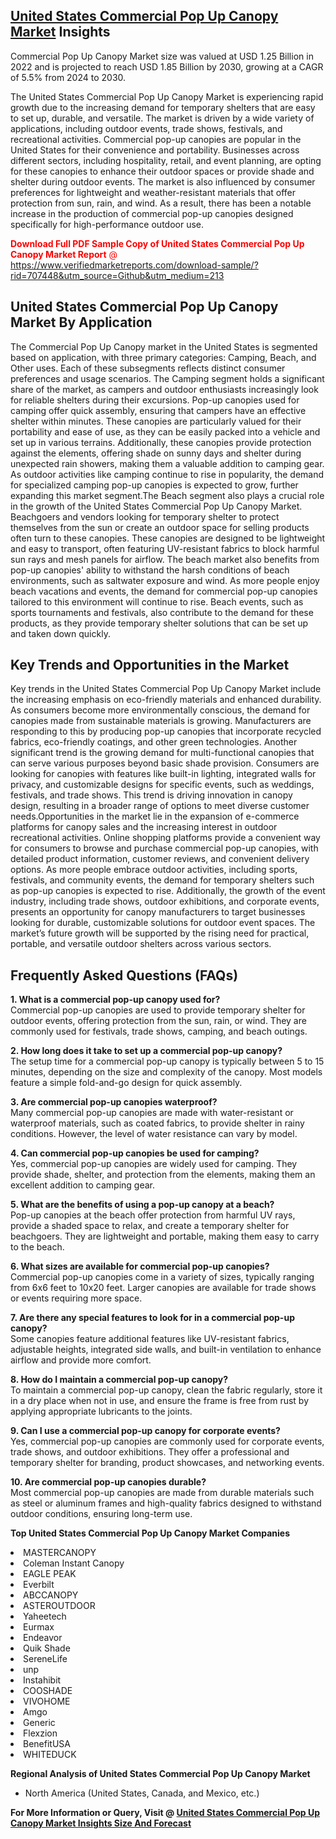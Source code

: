 <h2><a href="https://www.verifiedmarketreports.com/download-sample/?rid=707448&amp;utm_source=Github&amp;utm_medium=213" target="_blank">United States Commercial Pop Up Canopy Market</a> Insights</h2><p>Commercial Pop Up Canopy Market size was valued at USD 1.25 Billion in 2022 and is projected to reach USD 1.85 Billion by 2030, growing at a CAGR of 5.5% from 2024 to 2030.</p><p><p>The United States Commercial Pop Up Canopy Market is experiencing rapid growth due to the increasing demand for temporary shelters that are easy to set up, durable, and versatile. The market is driven by a wide variety of applications, including outdoor events, trade shows, festivals, and recreational activities. Commercial pop-up canopies are popular in the United States for their convenience and portability. Businesses across different sectors, including hospitality, retail, and event planning, are opting for these canopies to enhance their outdoor spaces or provide shade and shelter during outdoor events. The market is also influenced by consumer preferences for lightweight and weather-resistant materials that offer protection from sun, rain, and wind. As a result, there has been a notable increase in the production of commercial pop-up canopies designed specifically for high-performance outdoor use.<p><span class=""><span style="color: #ff0000;"><strong>Download Full PDF Sample Copy of United States Commercial Pop Up Canopy Market Report</strong> @ </span><a href="https://www.verifiedmarketreports.com/download-sample/?rid=707448&amp;utm_source=Github&amp;utm_medium=213" target="_blank">https://www.verifiedmarketreports.com/download-sample/?rid=707448&amp;utm_source=Github&amp;utm_medium=213</a></span></p></p><h2>United States Commercial Pop Up Canopy Market By Application</h2><p>The Commercial Pop Up Canopy market in the United States is segmented based on application, with three primary categories: Camping, Beach, and Other uses. Each of these subsegments reflects distinct consumer preferences and usage scenarios. The Camping segment holds a significant share of the market, as campers and outdoor enthusiasts increasingly look for reliable shelters during their excursions. Pop-up canopies used for camping offer quick assembly, ensuring that campers have an effective shelter within minutes. These canopies are particularly valued for their portability and ease of use, as they can be easily packed into a vehicle and set up in various terrains. Additionally, these canopies provide protection against the elements, offering shade on sunny days and shelter during unexpected rain showers, making them a valuable addition to camping gear. As outdoor activities like camping continue to rise in popularity, the demand for specialized camping pop-up canopies is expected to grow, further expanding this market segment.The Beach segment also plays a crucial role in the growth of the United States Commercial Pop Up Canopy Market. Beachgoers and vendors looking for temporary shelter to protect themselves from the sun or create an outdoor space for selling products often turn to these canopies. These canopies are designed to be lightweight and easy to transport, often featuring UV-resistant fabrics to block harmful sun rays and mesh panels for airflow. The beach market also benefits from pop-up canopies' ability to withstand the harsh conditions of beach environments, such as saltwater exposure and wind. As more people enjoy beach vacations and events, the demand for commercial pop-up canopies tailored to this environment will continue to rise. Beach events, such as sports tournaments and festivals, also contribute to the demand for these products, as they provide temporary shelter solutions that can be set up and taken down quickly.<h2>Key Trends and Opportunities in the Market</h2><p>Key trends in the United States Commercial Pop Up Canopy Market include the increasing emphasis on eco-friendly materials and enhanced durability. As consumers become more environmentally conscious, the demand for canopies made from sustainable materials is growing. Manufacturers are responding to this by producing pop-up canopies that incorporate recycled fabrics, eco-friendly coatings, and other green technologies. Another significant trend is the growing demand for multi-functional canopies that can serve various purposes beyond basic shade provision. Consumers are looking for canopies with features like built-in lighting, integrated walls for privacy, and customizable designs for specific events, such as weddings, festivals, and trade shows. This trend is driving innovation in canopy design, resulting in a broader range of options to meet diverse customer needs.Opportunities in the market lie in the expansion of e-commerce platforms for canopy sales and the increasing interest in outdoor recreational activities. Online shopping platforms provide a convenient way for consumers to browse and purchase commercial pop-up canopies, with detailed product information, customer reviews, and convenient delivery options. As more people embrace outdoor activities, including sports, festivals, and community events, the demand for temporary shelters such as pop-up canopies is expected to rise. Additionally, the growth of the event industry, including trade shows, outdoor exhibitions, and corporate events, presents an opportunity for canopy manufacturers to target businesses looking for durable, customizable solutions for outdoor event spaces. The market’s future growth will be supported by the rising need for practical, portable, and versatile outdoor shelters across various sectors.<h2>Frequently Asked Questions (FAQs)</h2><p><strong>1. What is a commercial pop-up canopy used for?</strong><br>Commercial pop-up canopies are used to provide temporary shelter for outdoor events, offering protection from the sun, rain, or wind. They are commonly used for festivals, trade shows, camping, and beach outings.</p><p><strong>2. How long does it take to set up a commercial pop-up canopy?</strong><br>The setup time for a commercial pop-up canopy is typically between 5 to 15 minutes, depending on the size and complexity of the canopy. Most models feature a simple fold-and-go design for quick assembly.</p><p><strong>3. Are commercial pop-up canopies waterproof?</strong><br>Many commercial pop-up canopies are made with water-resistant or waterproof materials, such as coated fabrics, to provide shelter in rainy conditions. However, the level of water resistance can vary by model.</p><p><strong>4. Can commercial pop-up canopies be used for camping?</strong><br>Yes, commercial pop-up canopies are widely used for camping. They provide shade, shelter, and protection from the elements, making them an excellent addition to camping gear.</p><p><strong>5. What are the benefits of using a pop-up canopy at a beach?</strong><br>Pop-up canopies at the beach offer protection from harmful UV rays, provide a shaded space to relax, and create a temporary shelter for beachgoers. They are lightweight and portable, making them easy to carry to the beach.</p><p><strong>6. What sizes are available for commercial pop-up canopies?</strong><br>Commercial pop-up canopies come in a variety of sizes, typically ranging from 6x6 feet to 10x20 feet. Larger canopies are available for trade shows or events requiring more space.</p><p><strong>7. Are there any special features to look for in a commercial pop-up canopy?</strong><br>Some canopies feature additional features like UV-resistant fabrics, adjustable heights, integrated side walls, and built-in ventilation to enhance airflow and provide more comfort.</p><p><strong>8. How do I maintain a commercial pop-up canopy?</strong><br>To maintain a commercial pop-up canopy, clean the fabric regularly, store it in a dry place when not in use, and ensure the frame is free from rust by applying appropriate lubricants to the joints.</p><p><strong>9. Can I use a commercial pop-up canopy for corporate events?</strong><br>Yes, commercial pop-up canopies are commonly used for corporate events, trade shows, and outdoor exhibitions. They offer a professional and temporary shelter for branding, product showcases, and networking events.</p><p><strong>10. Are commercial pop-up canopies durable?</strong><br>Most commercial pop-up canopies are made from durable materials such as steel or aluminum frames and high-quality fabrics designed to withstand outdoor conditions, ensuring long-term use.</p></p><p><strong>Top United States Commercial Pop Up Canopy Market Companies</strong></p><div data-test-id=""><p><li>MASTERCANOPY</li><li> Coleman Instant Canopy</li><li> EAGLE PEAK</li><li> Everbilt</li><li> ABCCANOPY</li><li> ASTEROUTDOOR</li><li> Yaheetech</li><li> Eurmax</li><li> Endeavor</li><li> Quik Shade</li><li> SereneLife</li><li> unp</li><li> Instahibit</li><li> COOSHADE</li><li> VIVOHOME</li><li> Amgo</li><li> Generic</li><li> Flexzion</li><li> BenefitUSA</li><li> WHITEDUCK</li></p><div><strong>Regional Analysis of&nbsp;United States Commercial Pop Up Canopy Market</strong></div><ul><li dir="ltr"><p dir="ltr">North America&nbsp;(United States, Canada, and Mexico, etc.)</p></li></ul><p><strong>For More Information or Query, Visit @&nbsp;</strong><strong><a href="https://www.verifiedmarketreports.com/product/commercial-pop-up-canopy-market/?utm_source=Github&amp;utm_medium=213" target="_blank">United States Commercial Pop Up Canopy Market Insights Size And Forecast</a></strong></p></div>
